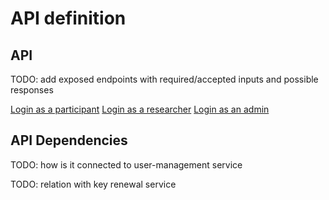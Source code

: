 # API definition

## API
TODO: add exposed endpoints with required/accepted inputs and possible responses

[Login as a participant](./api-methods/login-participant.md)
[Login as a researcher](./api-methods/login-researcher.md)
[Login as an admin](./api-methods/login-admin.md)

## API Dependencies
TODO: how is it connected to user-management service

TODO: relation with key renewal service
